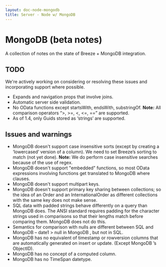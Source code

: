 ```yaml
---
layout: doc-node-mongodb
title: Server - Node w/ MongoDB
---
```


# MongoDB (beta notes)

A collection of notes on the state of Breeze + MongoDB integration. 

## TODO
We're actively working on considering or resolving these issues and incorporating support where possible.

* Expands and navigation props that involve joins.
* Automatic server side validation.
* No OData functions except startsWith, endsWith, substringOf. **Note:** All comparison operators “>, >=, <, <=, ==” are supported. 
* As of 1.4, only Guids stored as ‘strings’ are supported.

## Issues and warnings
* MongoDB doesn't support case insensitive sorts (except by creating a ‘lowercased’ version of a column). We need to set Breeze’s sorting to match (not yet done). **Note:**  We do perform case insensitive searches because of the use of regex.
* MongoDB doesn't support "embedded" functions, so most  OData expressions involving functions get translated to MongoDB where clauses.
* MongoDB doesn't support multipart keys.
* MongoDB doesn't support primary key sharing between collections; so the idea of an Order and an InternationalOrder as different collections with the same key does not make sense.
* SQL data with padded strings behave differently on a query than MongoDB does. The ANSI standard requires padding for the character strings used in comparisons so that their lengths match before comparing them. MongoDB does not do this.
* Semantics for comparison with nulls are different between SQL and MongoDB – date1 > null in MongoDB , but not in SQL.
* MongoDB has no equivalent of timestamp or rowversion columns that are automatically generated on insert or update. (Except MongoDB ’s ObjectID).
* MongoDB has no concept of a computed column.
* MongoDB has no TimeSpan datetype.
